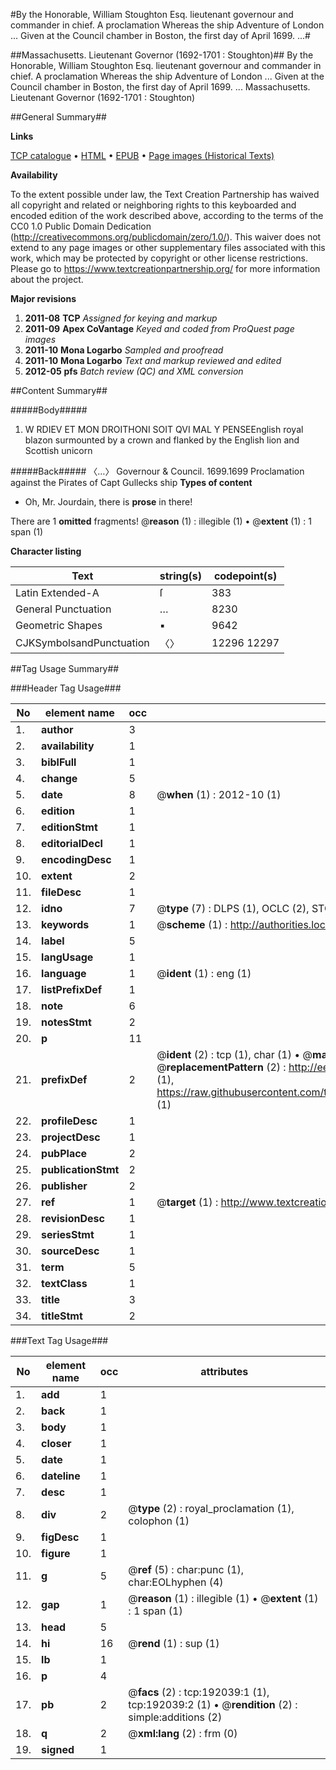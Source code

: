 #By the Honorable, William Stoughton Esq. lieutenant governour and commander in chief. A proclamation Whereas the ship Adventure of London ... Given at the Council chamber in Boston, the first day of April 1699. ...#

##Massachusetts. Lieutenant Governor (1692-1701 : Stoughton)##
By the Honorable, William Stoughton Esq. lieutenant governour and commander in chief. A proclamation Whereas the ship Adventure of London ... Given at the Council chamber in Boston, the first day of April 1699. ...
Massachusetts. Lieutenant Governor (1692-1701 : Stoughton)

##General Summary##

**Links**

[TCP catalogue](http://www.ota.ox.ac.uk/tcp/)  • 
[HTML](http://tei.it.ox.ac.uk/tcp/Texts-HTML/free/B10/B10087.html)  • 
[EPUB](http://tei.it.ox.ac.uk/tcp/Texts-EPUB/free/B10/B10087.epub) • 
[Page images (Historical Texts)](https://historicaltexts.jisc.ac.uk/eebo-80924051e)

**Availability**

To the extent possible under law, the Text Creation Partnership has waived all copyright and related or neighboring rights to this keyboarded and encoded edition of the work described above, according to the terms of the CC0 1.0 Public Domain Dedication (http://creativecommons.org/publicdomain/zero/1.0/). This waiver does not extend to any page images or other supplementary files associated with this work, which may be protected by copyright or other license restrictions. Please go to https://www.textcreationpartnership.org/ for more information about the project.

**Major revisions**

1. __2011-08__ __TCP__ *Assigned for keying and markup*
1. __2011-09__ __Apex CoVantage__ *Keyed and coded from ProQuest page images*
1. __2011-10__ __Mona Logarbo__ *Sampled and proofread*
1. __2011-10__ __Mona Logarbo__ *Text and markup reviewed and edited*
1. __2012-05__ __pfs__ *Batch review (QC) and XML conversion*

##Content Summary##

#####Body#####

1. W RDIEV ET MON DROITHONI SOIT QVI MAL Y PENSEEnglish royal blazon surmounted by a crown and flanked by the English lion and Scottish unicorn

#####Back#####
〈…〉 Governour & Council. 1699.1699 Proclamation against the Pirates of Capt Gullecks ship
**Types of content**

  * Oh, Mr. Jourdain, there is **prose** in there!

There are 1 **omitted** fragments! 
 @__reason__ (1) : illegible (1)  •  @__extent__ (1) : 1 span (1)

**Character listing**


|Text|string(s)|codepoint(s)|
|---|---|---|
|Latin Extended-A|ſ|383|
|General Punctuation|…|8230|
|Geometric Shapes|▪|9642|
|CJKSymbolsandPunctuation|〈〉|12296 12297|

##Tag Usage Summary##

###Header Tag Usage###

|No|element name|occ|attributes|
|---|---|---|---|
|1.|__author__|3||
|2.|__availability__|1||
|3.|__biblFull__|1||
|4.|__change__|5||
|5.|__date__|8| @__when__ (1) : 2012-10 (1)|
|6.|__edition__|1||
|7.|__editionStmt__|1||
|8.|__editorialDecl__|1||
|9.|__encodingDesc__|1||
|10.|__extent__|2||
|11.|__fileDesc__|1||
|12.|__idno__|7| @__type__ (7) : DLPS (1), OCLC (2), STC (2), EEBO-CITATION (1), VID (1)|
|13.|__keywords__|1| @__scheme__ (1) : http://authorities.loc.gov/ (1)|
|14.|__label__|5||
|15.|__langUsage__|1||
|16.|__language__|1| @__ident__ (1) : eng (1)|
|17.|__listPrefixDef__|1||
|18.|__note__|6||
|19.|__notesStmt__|2||
|20.|__p__|11||
|21.|__prefixDef__|2| @__ident__ (2) : tcp (1), char (1)  •  @__matchPattern__ (2) : ([0-9\-]+):([0-9IVX]+) (1), (.+) (1)  •  @__replacementPattern__ (2) : http://eebo.chadwyck.com/downloadtiff?vid=$1&page=$2 (1), https://raw.githubusercontent.com/textcreationpartnership/Texts/master/tcpchars.xml#$1 (1)|
|22.|__profileDesc__|1||
|23.|__projectDesc__|1||
|24.|__pubPlace__|2||
|25.|__publicationStmt__|2||
|26.|__publisher__|2||
|27.|__ref__|1| @__target__ (1) : http://www.textcreationpartnership.org/docs/. (1)|
|28.|__revisionDesc__|1||
|29.|__seriesStmt__|1||
|30.|__sourceDesc__|1||
|31.|__term__|5||
|32.|__textClass__|1||
|33.|__title__|3||
|34.|__titleStmt__|2||


###Text Tag Usage###

|No|element name|occ|attributes|
|---|---|---|---|
|1.|__add__|1||
|2.|__back__|1||
|3.|__body__|1||
|4.|__closer__|1||
|5.|__date__|1||
|6.|__dateline__|1||
|7.|__desc__|1||
|8.|__div__|2| @__type__ (2) : royal_proclamation (1), colophon (1)|
|9.|__figDesc__|1||
|10.|__figure__|1||
|11.|__g__|5| @__ref__ (5) : char:punc (1), char:EOLhyphen (4)|
|12.|__gap__|1| @__reason__ (1) : illegible (1)  •  @__extent__ (1) : 1 span (1)|
|13.|__head__|5||
|14.|__hi__|16| @__rend__ (1) : sup (1)|
|15.|__lb__|1||
|16.|__p__|4||
|17.|__pb__|2| @__facs__ (2) : tcp:192039:1 (1), tcp:192039:2 (1)  •  @__rendition__ (2) : simple:additions (2)|
|18.|__q__|2| @__xml:lang__ (2) : frm (0)|
|19.|__signed__|1||
